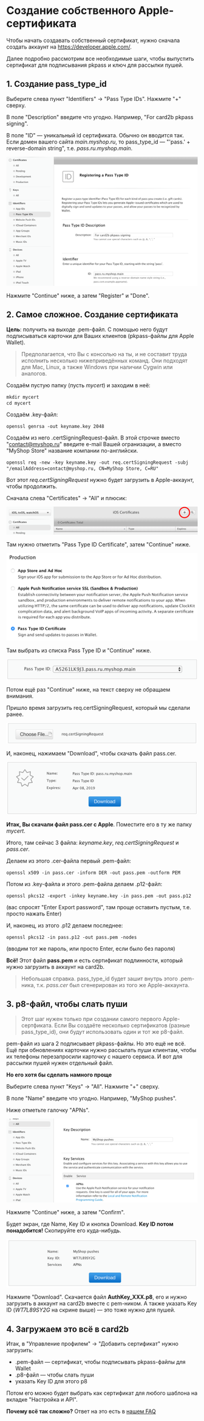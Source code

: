 # Создание собственного Apple-сертификата

Чтобы начать создавать собственный сертификат, нужно сначала создать аккаунт на https://developer.apple.com/.

Далее подробно рассмотрим все необходимые шаги, чтобы выпустить сертификат для подписывания pkpass и ключ для рассылки пушей.


## 1. Создание pass_type_id

Выберите слева пункт "Identifiers" → "Pass Type IDs". Нажмите "+" сверху. 

В поле "Description" введите что угодно. Например, "For card2b pkpass signing". 
 
В поле "ID" — уникальный id сертификата. 
Обычно он вводится так. Если домен вашего сайта *main.myshop.ru*, то pass_type_id — "'pass.' + reverse-domain string", т.е. *pass.ru.myshop.main*.

![screenshot: register pass_type_id](../img/screen_pass_type_id_1.png)    

Нажмите "Continue" ниже, а затем "Register" и "Done".  


## 2. Самое сложное. Создание сертификата

**Цель**: получить на выходе .pem-файл. С помощью него будут подписываться карточки для Ваших клиентов (pkpass-файлы для Apple Wallet).

> Предполагается, что Вы с консолью на ты, и не составит труда исполнить несколько нижеприведённых команд. Они подходят для Mac, Linux, а также Windows при наличии Cygwin или аналогов. 

Создаём пустую папку (пусть *mycert*) и заходим в неё:

```
mkdir mycert
cd mycert
```

Создаём .key-файл: 

```
openssl genrsa -out keyname.key 2048
```

Создаём из него .certSigningRequest-файл. 
В этой строчке вместо "contact@myshop.ru" введите e-mail Вашей огранизации, а вместо "MyShop Store" название компании по-английски.

```
openssl req -new -key keyname.key -out req.certSigningRequest -subj "/emailAddress=contact@myshop.ru, CN=MyShop Store, C=RU"
```

Вот этот *req.certSigningRequest* нужно будет загрузить в Apple-аккаунт, чтобы продолжить.

Сначала слева "Certificates" → "All" и плюсик:

![screenshot: certificates all plus](../img/screen_cert_step_1.png)

Там нужно отметить "Pass Type ID Certificate", затем "Continue" ниже.

![screenshot: choose pass type id](../img/screen_cert_step_2.png)

Там выбрать из списка Pass Type ID и "Continue" ниже.

![screenshot: choose pass type id](../img/screen_cert_step_3.png)

Потом ещё раз "Continue" ниже, на текст сверху не обращаем внимания.

Пришло время загрузить req.certSigningRequest, который мы сделали ранее.

![screenshot: upload certSigningRequest file](../img/screen_cert_step_4.png)

И, наконец, нажимаем "Download", чтобы скачать файл pass.cer.

![screenshot: download cer file](../img/screen_cert_step_5.png)

**Итак, Вы скачали файл pass.cer с Apple**. Поместите его в ту же папку *mycert*.

Итого, там сейчас 3 файла: *keyname.key*, *req.certSigningRequest* и *pass.cer*.

Делаем из этого .cer-файла первый .pem-файл:

```
openssl x509 -in pass.cer -inform DER -out pass.pem -outform PEM
```

Потом из .key-файла и этого .pem-файла делаем .p12-файл:

```
openssl pkcs12 -export -inkey keyname.key -in pass.pem -out pass.p12
```

(вас спросят "Enter Export password", там проще оставить пустым, т.е. просто нажать Enter)

И, наконец, из этого .p12 делаем последнее:

```
openssl pkcs12 -in pass.p12 -out pass.pem -nodes
```

(вводим тот же пароль, или просто Enter, если было без пароля)

**Всё!** Этот файл **pass.pem** и есть сертификат подлинности, который нужно загрузить в аккаунт на card2b. 

> Небольшая справка. pass_type_id будет зашит внутрь этого .pem-ника, т.к. *pass.cer* был сгенерирован из того же Apple-аккаунта.


## 3. p8-файл, чтобы слать пуши

> Этот шаг нужен только при создании самого первого Apple-сертфиката. Если Вы создаёте несколько сертификатов (разные pass_type_id), они будут использовать один и тот же p8-файл.

pem-файл из шага 2 подписывает pkpass-файлы. Но это ещё не всё. 
Ещё при обновлениях карточки нужно рассылать пуши клиентам, чтобы их телефоны перезапросили карточку с нашего сервиса.
И вот для рассылки пушей нужен отдельный файл. 

**Но его хотя бы сделать намного проще**

Выберите слева пункт "Keys" → "All". Нажмите "+" сверху. 

В поле "Name" введите что угодно. Например, "MyShop pushes".

Ниже отметьте галочку "APNs". 

![screenshot](../img/screen_key_step_1.png)

Нажмите "Continue" ниже, а затем "Confirm".

Будет экран, где Name, Key ID и кнопка Download. **Key ID потом понадобится!** Скопируйте его куда-нибудь.

![screenshot](../img/screen_key_step_2.png)

Нажмите "Download". Скачается файл **AuthKey_XXX.p8**, его и нужно загрузить в аккаунт на card2b вместе с pem-ником. 
А также указать Key ID (*WT7L89SY2G* на скрине выше) — это тоже нужно для пушей.


## 4. Загружаем это всё в card2b

Итак, в "Управление профилем" → "Добавить сертификат" нужно загрузить:
- .pem-файл — сертификат, чтобы подписывать pkpass-файлы для Wallet
- .p8-файл — чтобы слать пуши
- указать Key ID для этого p8

Потом его можно будет выбрать как сертификат для любого шаблона на вкладке "Настройка и API".

**Почему всё так сложно?** Ответ на это есть в [нашем FAQ](./certs-faq.md)
